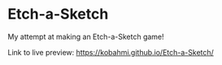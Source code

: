 # Etch-a-Sketch

My attempt at making an Etch-a-Sketch game!

Link to live preview: https://kobahmi.github.io/Etch-a-Sketch/
